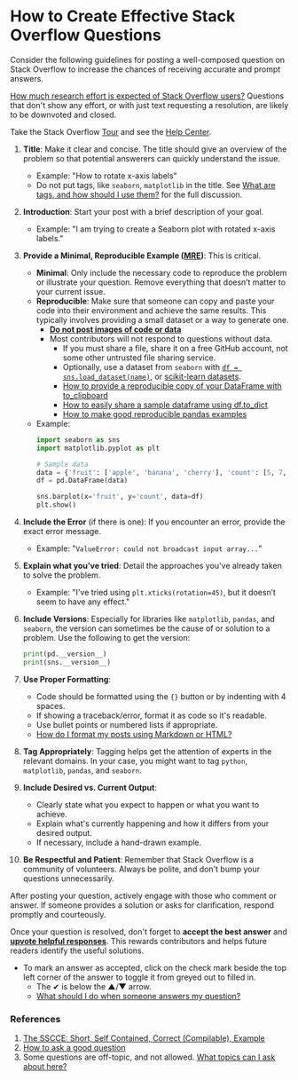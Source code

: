 # How to Create Effective Stack Overflow Questions

Consider the following guidelines for posting a well-composed question on Stack Overflow to increase the chances of receiving accurate and prompt answers.

[How much research effort is expected of Stack Overflow users?][1] Questions that don't show any effort, or with just text requesting a resolution, are likely to be downvoted and closed.

Take the Stack Overflow [Tour][2] and see the [Help Center][3].

1. **Title**: Make it clear and concise. The title should give an overview of the problem so that potential answerers can quickly understand the issue.

    * Example: "How to rotate x-axis labels"
	
	- Do not put tags, like `seaborn`, `matplotlib` in the title. See [What are tags, and how should I use them?][4] for the full discussion.

2. **Introduction**: Start your post with a brief description of your goal.

    * Example: "I am trying to create a Seaborn plot with rotated x-axis labels."

3. **Provide a Minimal, Reproducible Example ([MRE][5])**: This is critical.
    - **Minimal**: Only include the necessary code to reproduce the problem or illustrate your question. Remove everything that doesn’t matter to your current issue.
    - **Reproducible**: Make sure that someone can copy and paste your code into their environment and achieve the same results. This typically involves providing a small dataset or a way to generate one.
      - [**Do not post images of code or data**][6]
	  - Most contributors will not respond to questions without data.
	    - If you must share a file, share it on a free GitHub account, not some other untrusted file sharing service.
	    - Optionally, use a dataset from `seaborn` with [`df = sns.load_dataset(name)`][7], or [scikit-learn datasets][8].
		- [How to provide a reproducible copy of your DataFrame with to_clipboard][9]
	    - [How to easily share a sample dataframe using df.to_dict][10]
	    - [How to make good reproducible pandas examples][11]
	
    * Example:
        ```python
        import seaborn as sns
        import matplotlib.pyplot as plt

        # Sample data
        data = {'fruit': ['apple', 'banana', 'cherry'], 'count': [5, 7, 3]}
        df = pd.DataFrame(data)

        sns.barplot(x='fruit', y='count', data=df)
        plt.show()
        ```

4. **Include the Error** (if there is one): If you encounter an error, provide the exact error message. 

    * Example: "`ValueError: could not broadcast input array...`"

5. **Explain what you’ve tried**: Detail the approaches you've already taken to solve the problem.

    * Example: "I've tried using `plt.xticks(rotation=45)`, but it doesn’t seem to have any effect."

6. **Include Versions**: Especially for libraries like `matplotlib`, `pandas`, and `seaborn`, the version can sometimes be the cause of or solution to a problem. Use the following to get the version:

    ```python
    print(pd.__version__)
    print(sns.__version__)
    ```

7. **Use Proper Formatting**:
    - Code should be formatted using the `{}` button or by indenting with 4 spaces.
    - If showing a traceback/error, format it as code so it's readable.
    - Use bullet points or numbered lists if appropriate.
    - [How do I format my posts using Markdown or HTML?][12]

8. **Tag Appropriately**: Tagging helps get the attention of experts in the relevant domains. In your case, you might want to tag `python`, `matplotlib`, `pandas`, and `seaborn`.

9. **Include Desired vs. Current Output**:
    - Clearly state what you expect to happen or what you want to achieve.
    - Explain what's currently happening and how it differs from your desired output.
	- If necessary, include a hand-drawn example.

10. **Be Respectful and Patient**: Remember that Stack Overflow is a community of volunteers. Always be polite, and don't bump your questions unnecessarily.

After posting your question, actively engage with those who comment or answer. If someone provides a solution or asks for clarification, respond promptly and courteously.

Once your question is resolved, don't forget to **accept the best answer** and [**upvote helpful responses**][13]. This rewards contributors and helps future readers identify the useful solutions.

- To mark an answer as accepted, click on the check mark beside the top left corner of the answer to toggle it from greyed out to filled in.
  - The ✔ is below the ▲/▼ arrow.
  - [What should I do when someone answers my question?][14]

### References

1. [The SSCCE: Short, Self Contained, Correct (Compilable), Example][15]
2. [How to ask a good question][16]
3. Some questions are off-topic, and not allowed. [What topics can I ask about here?][17]


  [1]: https://meta.stackoverflow.com/questions/261592/how-much-research-effort-is-expected-of-stack-overflow-users
  [2]: https://stackoverflow.com/tour
  [3]: https://stackoverflow.com/help
  [4]: https://meta.stackexchange.com/help/tagging
  [5]: https://stackoverflow.com/help/minimal-reproducible-example
  [6]: https://meta.stackoverflow.com/questions/303812/discourage-screenshots-of-code-and-or-errors
  [7]: https://seaborn.pydata.org/generated/seaborn.load_dataset.html
  [8]: https://scikit-learn.org/stable/datasets.html
  [9]: https://stackoverflow.com/q/52413246/7758804
  [10]: https://stackoverflow.com/q/63163251/7758804
  [11]: https://stackoverflow.com/q/20109391/7758804
  [12]: https://stackoverflow.com/help/formatting
  [13]: https://stackoverflow.com/help/privileges/vote-up
  [14]: https://stackoverflow.com/help/someone-answers
  [15]: http://sscce.org/
  [16]: https://stackoverflow.com/help/how-to-ask
  [17]: https://stackoverflow.com/help/on-topic